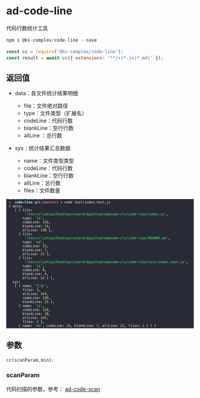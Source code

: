 # ad-code-line

代码行数统计工具

```js
npm i @ks-complex/code-line --save
```

```js
const cc = require('@ks-complex/code-line');
const result = await cc({ extensions: '**/+(*.js|*.md)' });
```

## 返回值

- data：各文件统计结果明细
    - file：文件绝对路径
    - type：文件类型（扩展名）
    - codeLine：代码行数
    - blankLine：空行行数
    - allLine ：总行数

- sys：统计结果汇总数据
    - name：文件类型类型
    - codeLine：代码行数
    - blankLine：空行行数
    - allLine：总行数
    - files：文件数量
    
<img src="../dist/img/line.jpg" align=center>


## 参数

```js
cc(scanParam,min);
```

### scanParam

代码扫描的参数，参考： [ad-code-scan](../ad-code-scan/)